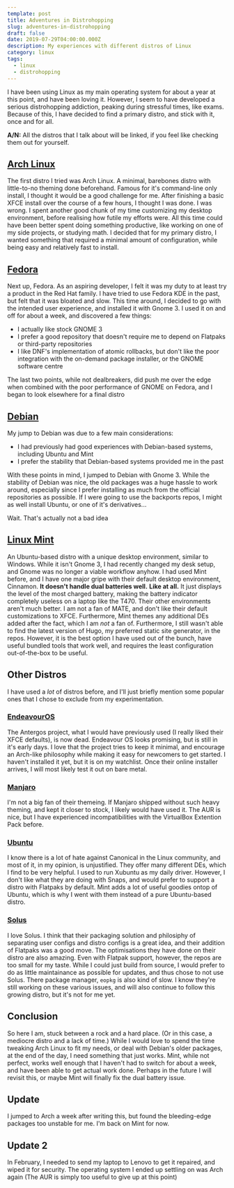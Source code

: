 ```yaml
---
template: post
title: Adventures in Distrohopping
slug: adventures-in-distrohopping
draft: false
date: 2019-07-29T04:00:00.000Z
description: My experiences with different distros of Linux
category: linux
tags:
  - linux
  - distrohopping
---
```

I have been using Linux as my main operating system for about a year at this point, and have been loving it.
However, I seem to have developed a serious distrohopping addiction, peaking during stressful times, like exams.
Because of this, I have decided to find a primary distro, and stick with it, once and for all.

**A/N:** All the distros that I talk about will be linked, if you feel like checking them out for yourself.

## [Arch Linux][arch]

The first distro I tried was Arch Linux.
A minimal, barebones distro with little-to-no theming done beforehand.
Famous for it's command-line only install, I thought it would be a good challenge for me.
After finishing a basic XFCE install over the course of a few hours, I thought I was done.
I was wrong.
I spent another good chunk of my time customizing my desktop environment, before realising how futile my efforts were.
All this time could have been better spent doing something productive, like working on one of my side projects, or studying math.
I decided that for my primary distro, I wanted something that required a minimal amount of configuration, while being easy and relatively fast to install.

## [Fedora][fedora]

Next up, Fedora.
As an aspiring developer, I felt it was my duty to at least try a product in the Red Hat family.
I have tried to use Fedora KDE in the past, but felt that it was bloated and slow.
This time around, I decided to go with the intended user experience, and installed it with Gnome 3.
I used it on and off for about a week, and discovered a few things:

- I actually like stock GNOME 3
- I prefer a good repository that doesn't require me to depend on Flatpaks or third-party repositories
- I like DNF's implementation of atomic rollbacks, but don't like the poor integration with the on-demand package installer, or the GNOME software centre

The last two points, while not dealbreakers, did push me over the edge when combined with the poor performance of GNOME on Fedora, and I began to look elsewhere for a final distro

## [Debian][debian]

My jump to Debian was due to a few main considerations:

- I had previously had good experiences with Debian-based systems, including Ubuntu and Mint
- I prefer the stability that Debian-based systems provided me in the past

With these points in mind, I jumped to Debian with Gnome 3.
While the stability of Debian was nice, the old packages was a huge hassle to work around, especially since I prefer installing as much from the official repositories as possible.
If I were going to use the backports repos, I might as well install Ubuntu, or one of it's derivatives...

Wait. That's actually not a bad idea

## [Linux Mint][mint]

An Ubuntu-based distro with a unique desktop environment, similar to Windows.
While it isn't Gnome 3, I had recently changed my desk setup, and Gnome was no longer a viable workflow anyhow.
I had used Mint before, and I have one major gripe with their default desktop environment, Cinnamon.
**It doesn't handle dual batteries well.**
**Like at all.**
It just displays the level of the most charged battery, making the battery indicator completely useless on a laptop like the T470.
Their other environments aren't much better.
I am not a fan of MATE, and don't like their default customizations to XFCE.
Furthermore, Mint themes any additional DEs added after the fact, which I am _not_ a fan of.
Furthermore, I still wasn't able to find the latest version of Hugo, my preferred static site generator, in the repos.
However, it is the best option I have used out of the bunch, have useful bundled tools that work well, and requires the least configuration out-of-the-box to be useful.

## Other Distros

I have used a _lot_ of distros before, and I'll just briefly mention some popular ones that I chose to exclude from my experimentation.

### [EndeavourOS][endeavour]

The Antergos project, what I would have previously used (I really liked their XFCE defaults), is now dead.
Endeavour OS looks promising, but is still in it's early days.
I love that the project tries to keep it minimal, and encourage an Arch-like philosophy while making it easy for newcomers to get started.
I haven't installed it yet, but it is on my watchlist.
Once their online installer arrives, I will most likely test it out on bare metal.

### [Manjaro][manjaro]

I'm not a big fan of their themeing.
If Manjaro shipped without such heavy theming, and kept it closer to stock, I likely would have used it.
The AUR is nice, but I have experienced incompatibilities with the VirtualBox Extention Pack before.

### [Ubuntu][ubuntu]

I know there is a lot of hate against Canonical in the Linux community, and most of it, in my opinion, is unjustified.
They offer many different DEs, which I find to be very helpful.
I used to run Xubuntu as my daily driver.
However, I don't like what they are doing with Snaps, and would prefer to support a distro with Flatpaks by default.
Mint adds a lot of useful goodies ontop of Ubuntu, which is why I went with them instead of a pure Ubuntu-based distro.

### [Solus][solus]

I love Solus.
I think that their packaging solution and philosiphy of separating user configs and distro configs is a great idea, and their addition of Flatpaks was a good move.
The optimisations they have done on their distro are also amazing.
Even with Flatpak support, however, the repos are too small for my taste.
While I could just build from source, I would prefer to do as little maintainance as possible for updates, and thus chose to not use Solus.
There package manager, `eopkg` is also kind of slow.
I know they're still working on these various issues, and will also continue to follow this growing distro, but it's not for me yet.

## Conclusion

So here I am, stuck between a rock and a hard place.
(Or in this case, a mediocre distro and a lack of time.)
While I would love to spend the time tweaking Arch Linux to fit my needs, or deal with Debian's older packages, at the end of the day, I need something that just works.
Mint, while not perfect, works well enough that I haven't had to switch for about a week, and have been able to get actual work done.
Perhaps in the future I will revisit this, or maybe Mint will finally fix the dual battery issue.

## Update
I jumped to Arch a week after writing this, but found the bleeding-edge packages too unstable for me. I'm back on Mint for now.

## Update 2
In February, I needed to send my laptop to Lenovo to get it repaired, and wiped it for security. The operating system I ended up settling on was Arch again (The AUR is simply too useful to give up at this point)

[arch]: https://www.archlinux.org/
[fedora]: https://getfedora.org/
[debian]: https://www.debian.org/
[mint]: https://linuxmint.com/
[endeavour]: https://endeavouros.com/
[manjaro]: https://manjaro.org/
[ubuntu]: https://manjaro.org/
[solus]: https://getsol.us/home/

